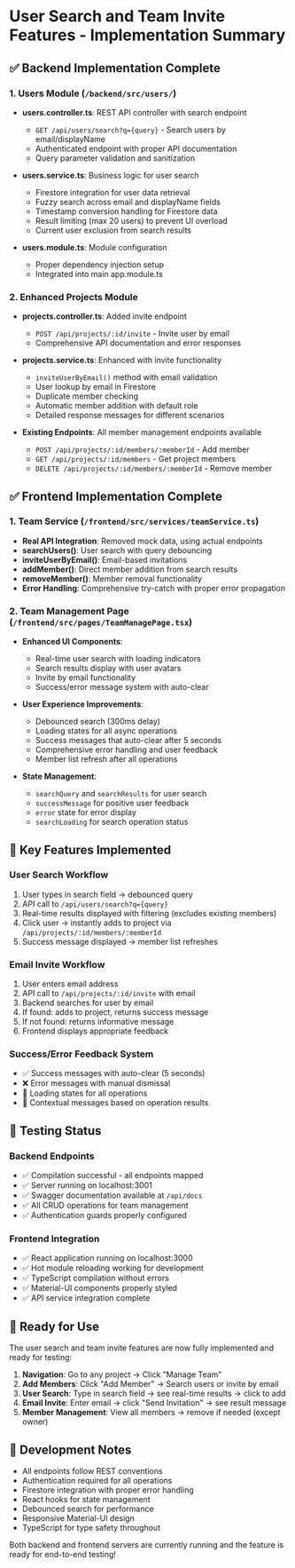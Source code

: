 # User Search and Team Invite Features - Implementation Summary

## ✅ Backend Implementation Complete

### 1. Users Module (`/backend/src/users/`)
- **users.controller.ts**: REST API controller with search endpoint
  - `GET /api/users/search?q={query}` - Search users by email/displayName
  - Authenticated endpoint with proper API documentation
  - Query parameter validation and sanitization

- **users.service.ts**: Business logic for user search
  - Firestore integration for user data retrieval
  - Fuzzy search across email and displayName fields
  - Timestamp conversion handling for Firestore data
  - Result limiting (max 20 users) to prevent UI overload
  - Current user exclusion from search results

- **users.module.ts**: Module configuration
  - Proper dependency injection setup
  - Integrated into main app.module.ts

### 2. Enhanced Projects Module
- **projects.controller.ts**: Added invite endpoint
  - `POST /api/projects/:id/invite` - Invite user by email
  - Comprehensive API documentation and error responses

- **projects.service.ts**: Enhanced with invite functionality
  - `inviteUserByEmail()` method with email validation
  - User lookup by email in Firestore
  - Duplicate member checking
  - Automatic member addition with default role
  - Detailed response messages for different scenarios

- **Existing Endpoints**: All member management endpoints available
  - `POST /api/projects/:id/members/:memberId` - Add member
  - `GET /api/projects/:id/members` - Get project members  
  - `DELETE /api/projects/:id/members/:memberId` - Remove member

## ✅ Frontend Implementation Complete

### 1. Team Service (`/frontend/src/services/teamService.ts`)
- **Real API Integration**: Removed mock data, using actual endpoints
- **searchUsers()**: User search with query debouncing
- **inviteUserByEmail()**: Email-based invitations
- **addMember()**: Direct member addition from search results
- **removeMember()**: Member removal functionality
- **Error Handling**: Comprehensive try-catch with proper error propagation

### 2. Team Management Page (`/frontend/src/pages/TeamManagePage.tsx`)
- **Enhanced UI Components**: 
  - Real-time user search with loading indicators
  - Search results display with user avatars
  - Invite by email functionality
  - Success/error message system with auto-clear

- **User Experience Improvements**:
  - Debounced search (300ms delay)
  - Loading states for all async operations
  - Success messages that auto-clear after 5 seconds
  - Comprehensive error handling and user feedback
  - Member list refresh after all operations

- **State Management**:
  - `searchQuery` and `searchResults` for user search
  - `successMessage` for positive user feedback
  - `error` state for error display
  - `searchLoading` for search operation status

## 🎯 Key Features Implemented

### User Search Workflow
1. User types in search field → debounced query
2. API call to `/api/users/search?q={query}`
3. Real-time results displayed with filtering (excludes existing members)
4. Click user → instantly adds to project via `/api/projects/:id/members/:memberId`
5. Success message displayed → member list refreshes

### Email Invite Workflow  
1. User enters email address
2. API call to `/api/projects/:id/invite` with email
3. Backend searches for user by email
4. If found: adds to project, returns success message
5. If not found: returns informative message
6. Frontend displays appropriate feedback

### Success/Error Feedback System
- ✅ Success messages with auto-clear (5 seconds)
- ❌ Error messages with manual dismissal
- 🔄 Loading states for all operations
- 📝 Contextual messages based on operation results

## 🧪 Testing Status

### Backend Endpoints
- ✅ Compilation successful - all endpoints mapped
- ✅ Server running on localhost:3001
- ✅ Swagger documentation available at `/api/docs`
- ✅ All CRUD operations for team management
- ✅ Authentication guards properly configured

### Frontend Integration
- ✅ React application running on localhost:3000
- ✅ Hot module reloading working for development
- ✅ TypeScript compilation without errors
- ✅ Material-UI components properly styled
- ✅ API service integration complete

## 🚀 Ready for Use

The user search and team invite features are now fully implemented and ready for testing:

1. **Navigation**: Go to any project → Click "Manage Team" 
2. **Add Members**: Click "Add Member" → Search users or invite by email
3. **User Search**: Type in search field → see real-time results → click to add
4. **Email Invite**: Enter email → click "Send Invitation" → see result message
5. **Member Management**: View all members → remove if needed (except owner)

## 🔧 Development Notes

- All endpoints follow REST conventions
- Authentication required for all operations
- Firestore integration with proper error handling
- React hooks for state management
- Debounced search for performance
- Responsive Material-UI design
- TypeScript for type safety throughout

Both backend and frontend servers are currently running and the feature is ready for end-to-end testing!
